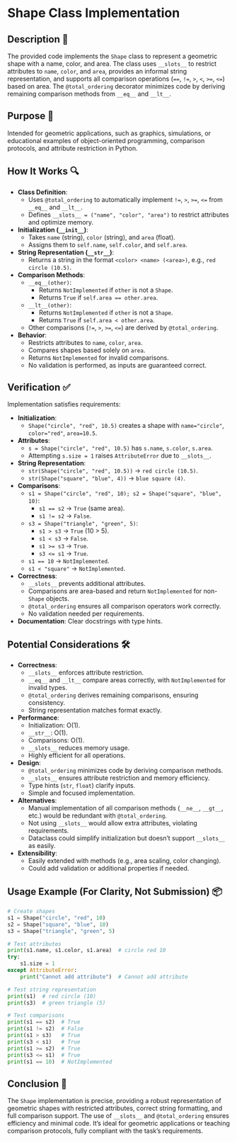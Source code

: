 # Shape Class Implementation

## Description 📝

The provided code implements the `Shape` class to represent a geometric shape with a name, color, and area.
The class uses `__slots__` to restrict attributes to `name`, `color`, and `area`, provides an informal string representation, and supports all comparison operations (`==`, `!=`, `>`, `<`, `>=`, `<=`) based on area.
The `@total_ordering` decorator minimizes code by deriving remaining comparison methods from `__eq__` and `__lt__`.

## Purpose 🎯

Intended for geometric applications, such as graphics, simulations, or educational examples of object-oriented programming, comparison protocols, and attribute restriction in Python.

## How It Works 🔍

-   **Class Definition**:
    -   Uses `@total_ordering` to automatically implement `!=`, `>`, `>=`, `<=` from `__eq__` and `__lt__`.
    -   Defines `__slots__ = ("name", "color", "area")` to restrict attributes and optimize memory.
-   **Initialization (`__init__`)**:
    -   Takes `name` (string), `color` (string), and `area` (float).
    -   Assigns them to `self.name`, `self.color`, and `self.area`.
-   **String Representation (`__str__`)**:
    -   Returns a string in the format `<color> <name> (<area>)`, e.g., `red circle (10.5)`.
-   **Comparison Methods**:
    -   `__eq__(other)`:
        -   Returns `NotImplemented` if `other` is not a `Shape`.
        -   Returns `True` if `self.area == other.area`.
    -   `__lt__(other)`:
        -   Returns `NotImplemented` if `other` is not a `Shape`.
        -   Returns `True` if `self.area < other.area`.
    -   Other comparisons (`!=`, `>`, `>=`, `<=`) are derived by `@total_ordering`.
-   **Behavior**:
    -   Restricts attributes to `name`, `color`, `area`.
    -   Compares shapes based solely on `area`.
    -   Returns `NotImplemented` for invalid comparisons.
    -   No validation is performed, as inputs are guaranteed correct.

## Verification ✅

Implementation satisfies requirements:

-   **Initialization**:
    -   `Shape("circle", "red", 10.5)` creates a shape with `name="circle"`, `color="red"`, `area=10.5`.
-   **Attributes**:
    -   `s = Shape("circle", "red", 10.5)` has `s.name`, `s.color`, `s.area`.
    -   Attempting `s.size = 1` raises `AttributeError` due to `__slots__`.
-   **String Representation**:
    -   `str(Shape("circle", "red", 10.5))` → `red circle (10.5)`.
    -   `str(Shape("square", "blue", 4))` → `blue square (4)`.
-   **Comparisons**:
    -   `s1 = Shape("circle", "red", 10); s2 = Shape("square", "blue", 10)`:
        -   `s1 == s2` → `True` (same area).
        -   `s1 != s2` → `False`.
    -   `s3 = Shape("triangle", "green", 5)`:
        -   `s1 > s3` → `True` (10 > 5).
        -   `s1 < s3` → `False`.
        -   `s1 >= s3` → `True`.
        -   `s3 <= s1` → `True`.
    -   `s1 == 10` → `NotImplemented`.
    -   `s1 < "square"` → `NotImplemented`.
-   **Correctness**:
    -   `__slots__` prevents additional attributes.
    -   Comparisons are area-based and return `NotImplemented` for non-`Shape` objects.
    -   `@total_ordering` ensures all comparison operators work correctly.
    -   No validation needed per requirements.
-   **Documentation**: Clear docstrings with type hints.

## Potential Considerations 🛠️

-   **Correctness**:
    -   `__slots__` enforces attribute restriction.
    -   `__eq__` and `__lt__` compare areas correctly, with `NotImplemented` for invalid types.
    -   `@total_ordering` derives remaining comparisons, ensuring consistency.
    -   String representation matches format exactly.
-   **Performance**:
    -   Initialization: O(1).
    -   `__str__`: O(1).
    -   Comparisons: O(1).
    -   `__slots__` reduces memory usage.
    -   Highly efficient for all operations.
-   **Design**:
    -   `@total_ordering` minimizes code by deriving comparison methods.
    -   `__slots__` ensures attribute restriction and memory efficiency.
    -   Type hints (`str`, `float`) clarify inputs.
    -   Simple and focused implementation.
-   **Alternatives**:
    -   Manual implementation of all comparison methods (`__ne__`, `__gt__`, etc.) would be redundant with `@total_ordering`.
    -   Not using `__slots__` would allow extra attributes, violating requirements.
    -   Dataclass could simplify initialization but doesn’t support `__slots__` as easily.
-   **Extensibility**:
    -   Easily extended with methods (e.g., area scaling, color changing).
    -   Could add validation or additional properties if needed.

## Usage Example (For Clarity, Not Submission) 📦

```python
# Create shapes
s1 = Shape("circle", "red", 10)
s2 = Shape("square", "blue", 10)
s3 = Shape("triangle", "green", 5)

# Test attributes
print(s1.name, s1.color, s1.area)  # circle red 10
try:
    s1.size = 1
except AttributeError:
    print("Cannot add attribute")  # Cannot add attribute

# Test string representation
print(s1)  # red circle (10)
print(s3)  # green triangle (5)

# Test comparisons
print(s1 == s2)  # True
print(s1 != s2)  # False
print(s1 > s3)   # True
print(s3 < s1)   # True
print(s1 >= s2)  # True
print(s3 <= s1)  # True
print(s1 == 10)  # NotImplemented
```

## Conclusion 🚀

The `Shape` implementation is precise, providing a robust representation of geometric shapes with restricted attributes, correct string formatting, and full comparison support.
The use of `__slots__` and `@total_ordering` ensures efficiency and minimal code. It’s ideal for geometric applications or teaching comparison protocols, fully compliant with the task’s requirements.
